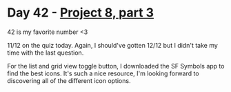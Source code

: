 # Day 42 - [Project 8, part 3](https://www.hackingwithswift.com/100/swiftui/42)

42 is my favorite number <3

11/12 on the quiz today. Again, I should've gotten 12/12 but I didn't take my time with the last question.

For the list and grid view toggle button, I downloaded the SF Symbols app to find the best icons. It's such a nice resource, I'm looking forward to discovering all of the different icon options.
